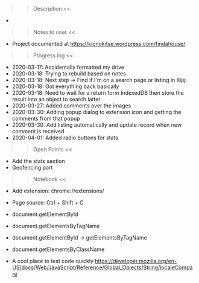 >> Description <<
 * 
 
>> Notes to user <<
 * Project documented at https://kionokitse.wordpress.com/findahouse/
 
>> Progress log <<
 * 2020-03-17: Accidentally formatted my drive 
 * 2020-03-18: Trying to rebuild based on notes
 * 2020-03-18: Next step -> Find if I'm on a search page or listing in Kijiji 
 * 2020-03-18: Got everything back basically
 * 2020-03-18: Need to wait for a return form IndexedDB then store the result into an object to search latter
 * 2020-03-27: Added comments over the images
 * 2020-03-30: Adding popup dialog to extension icon and getting the comments from that popup
 * 2020-03-30: Add listing automatically and update record when new comment is received 
 * 2020-04-01: Added radio buttons for stats
 
>> Open Points <<
 * Add the stats section
 * Geofencing part
 
>> Notebook <<
 * Add extension: chrome://extensions/
 * Page source: Ctrl + Shift + C
 
 * document.getElementById
 * document.getElementsByTagName
 * document.getElementById -> getElementsByTagName
 * document.getElementsByClassName
 
 * A cool place to test code quickly https://developer.mozilla.org/en-US/docs/Web/JavaScript/Reference/Global_Objects/String/localeCompare



